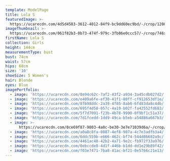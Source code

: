 ```yaml
---
template: ModelPage
title: Lola S
featuredImage: >-
  https://ucarecdn.com/4d5d4583-3612-4012-84f9-bc9dd60ec9bd/-/crop/1200x568/0,129/-/preview/
imageThumbnail: >-
  https://ucarecdn.com/061f82b3-0b73-474f-979c-3fb86e0ccc57/-/crop/746x936/471,341/-/preview/
firstName: Lola S
collection: Girls
height: 144cm
measurementType: bust
bust: 74cm
waist: 57cm
hips: 68cm
size: '10'
shoeSize: 5 Women's
hair: Blonde
eyes: Blue
imagePortfolio:
  - image: 'https://ucarecdn.com/8e94c62c-7af2-43f2-a934-3a45cdb027d2/'
  - image: 'https://ucarecdn.com/e409a6fe-ef30-41f1-80ff-cf912653df1e/'
  - image: 'https://ucarecdn.com/8fb98ddc-2a39-4f85-8ab0-6f483da8c4db/'
  - image: 'https://ucarecdn.com/695f4d50-057c-4a19-b02f-fa42552fd683/'
  - image: 'https://ucarecdn.com/5f7d7091-f23b-4b78-9990-0f9bf1c51a37/'
  - image: 'https://ucarecdn.com/7d1fcedd-1dd9-49ca-b5eb-a54886a667b3/'
  - image: >-
      https://ucarecdn.com/0ce69f87-9803-4a8c-be30-3e7e71039d6a/-/crop/994x1283/0,217/-/preview/
  - image: 'https://ucarecdn.com/a0a8c8fa-0887-4ef8-987a-4c7e3adfb3a4/'
  - image: 'https://ucarecdn.com/6ddc559b-e666-462c-bf74-544d86682a9c/'
  - image: 'https://ucarecdn.com/4461ac48-42b2-4a71-9e2c-fb972f33a976/'
  - image: 'https://ucarecdn.com/0ebccde8-4d1f-446b-b1dd-dd1e29b89f42/'
  - image: 'https://ucarecdn.com/f03e7471-7ba8-41ac-bf21-0e5766c21e13/'
---
```


